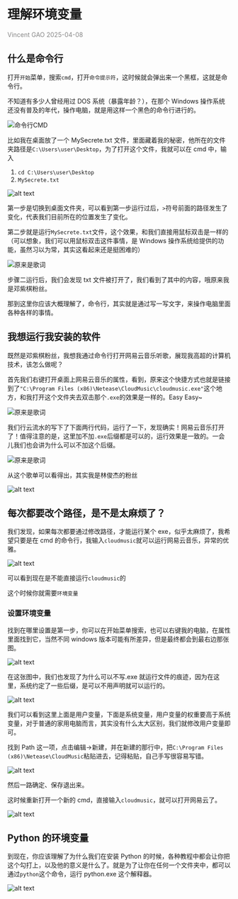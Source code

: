 # 理解环境变量

<p style="color: #888;">Vincent GAO 2025-04-08<p\>

## 什么是命令行

打开`开始`菜单，搜索`cmd`，打开`命令提示符`，这时候就会弹出来一个黑框，这就是命令行。

不知道有多少人曾经用过 DOS 系统（暴露年龄？），在那个 Windows 操作系统还没有普及的年代，操作电脑，就是用这样一个黑色的命令行进行的。

![命令行CMD](1.2asset/image1.png)

比如我在桌面放了一个 MySecrete.txt 文件，里面藏着我的秘密，他所在的文件夹路径是`C:\Users\user\Desktop`，为了打开这个文件，我就可以在 cmd 中，输入

1. `cd C:\Users\user\Desktop`
2. `MySecrete.txt`

![alt text](1.2asset/image2.png)

第一步是切换到桌面文件夹，可以看到第一步运行过后，`>`符号前面的路径发生了变化，代表我们目前所在的位置发生了变化。

第二步就是运行`MySecrete.txt`文件，这个效果，和我们直接用鼠标双击是一样的（可以想象，我们可以用鼠标双击这件事情，是 Windows 操作系统给提供的功能，虽然习以为常，其实这看起来还是挺困难的）

![原来是歌词](1.2asset/image3.png)

步骤二运行后，我们会发现 txt 文件被打开了，我们看到了其中的内容，哦原来我是邓紫棋粉丝。

那到这里你应该大概理解了，命令行，其实就是通过写一写文字，来操作电脑里面各种各样的事情。

## 我想运行我安装的软件

既然是邓紫棋粉丝，我想我通过命令行打开网易云音乐听歌，展现我高超的计算机技术，该怎么做呢？

首先我们右键打开桌面上网易云音乐的属性，看到，原来这个快捷方式也就是链接到了`"C:\Program Files (x86)\Netease\CloudMusic\cloudmusic.exe"`这个地方，和我打开这个文件夹去双击那个`.exe`的效果是一样的。Easy Easy~

![原来是歌词](1.2asset/image4.png)

我们行云流水的写下了下面两行代码，运行了一下，发现确实！网易云音乐打开了！值得注意的是，这里加不加`.exe`后缀都是可以的，运行效果是一致的。一会儿我们也会讲为什么可以不加这个后缀。

![原来是歌词](1.2asset/image5.png)

从这个歌单可以看得出，其实我是林俊杰的粉丝

![alt text](1.2asset/image6.png)

## 每次都要改个路径，是不是太麻烦了？

我们发现，如果每次都要通过修改路径，才能运行某个 exe，似乎太麻烦了，我希望只要是在 cmd 的命令行，我输入`cloudmusic`就可以运行网易云音乐，异常的优雅。

![alt text](1.2asset/image8.png)

可以看到现在是不能直接运行`cloudmusic`的

这个时候你就需要`环境变量`

### 设置环境变量

找到在哪里设置是第一步，你可以在开始菜单搜索，也可以右键我的电脑，在属性里面找到它，当然不同 windows 版本可能有所差异，但是最终都会到最右边那张图。

![alt text](1.2asset/image7.png)

在这张图中，我们也发现了为什么可以不写.exe 就运行文件的痕迹，因为在这里，系统约定了一些后缀，是可以不用声明就可以运行的。

![alt text](1.2asset/image11.png)

我们可以看到这里上面是用户变量，下面是系统变量，用户变量的权重要高于系统变量，对于普通的家用电脑而言，其实没有什么太大区别，我们就修改用户变量即可。

找到 Path 这一项，点击编辑->新建，并在新建的那行中，把`C:\Program Files (x86)\Netease\CloudMusic`粘贴进去，记得粘贴，自己手写很容易写错。

![alt text](1.2asset/image9.png)

然后一路确定、保存退出来。

这时候重新打开一个新的 cmd，直接输入`cloudmusic`，就可以打开网易云了。

![alt text](1.2asset/image10.png)

## Python 的环境变量

到现在，你应该理解了为什么我们在安装 Python 的时候，各种教程中都会让你把这个勾打上，以及他的意义是什么了。就是为了让你在任何一个文件夹中，都可以通过`python`这个命令，运行 python.exe 这个解释器。

![alt text](1.2asset/image12.png)
